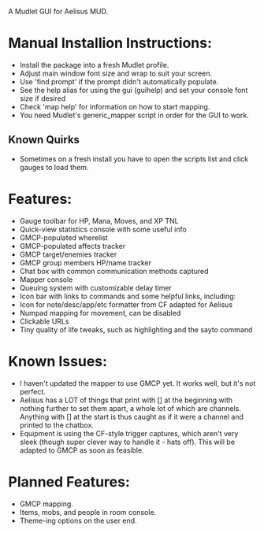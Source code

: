 A Mudlet GUI for Aelisus MUD.

# Manual Installion Instructions:

- Install the package into a fresh Mudlet profile.
- Adjust main window font size and wrap to suit your screen.
- Use 'find prompt' if the prompt didn't automatically populate.
- See the help alias for using the gui (guihelp) and set your console font size if desired
- Check 'map help' for information on how to start mapping. 
- You need Mudlet's generic_mapper script in order for the GUI to work.

## Known Quirks
- Sometimes on a fresh install you have to open the scripts list and click gauges to load them.

# Features:

- Gauge toolbar for HP, Mana, Moves, and XP TNL
- Quick-view statistics console with some useful info
- GMCP-populated wherelist
- GMCP-populated affects tracker
- GMCP target/enemies tracker
- GMCP group members HP/name tracker
- Chat box with common communication methods captured
- Mapper console
- Queuing system with customizable delay timer
- Icon bar with links to commands and some helpful links, including:
- Icon for note/desc/app/etc formatter from CF adapted for Aelisus
- Numpad mapping for movement, can be disabled
- Clickable URLs
- Tiny quality of life tweaks, such as highlighting and the sayto command

# Known Issues:

- I haven't updated the mapper to use GMCP yet. It works well, but it's not perfect.
- Aelisus has a LOT of things that print with [] at the beginning with nothing further to set them apart, a whole lot of which are channels. Anything with [] at the start is thus caught as if it were a channel and printed to the chatbox.
- Equipment is using the CF-style trigger captures, which aren't very sleek (though super clever way to handle it - hats off). This will be adapted to GMCP as soon as feasible.

# Planned Features:
- GMCP mapping.
- Items, mobs, and people in room console.
- Theme-ing options on the user end.
